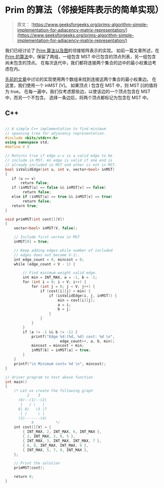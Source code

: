 # Prim 的算法（邻接矩阵表示的简单实现）

> 原文： [https://www.geeksforgeeks.org/prims-algorithm-simple-implementation-for-adjacency-matrix-representation/](https://www.geeksforgeeks.org/prims-algorithm-simple-implementation-for-adjacency-matrix-representation/)

我们已经讨论了 [Prim 算法以及图](https://www.geeksforgeeks.org/prims-minimum-spanning-tree-mst-greedy-algo-5/)的邻接矩阵表示的实现。
如前一篇文章所述，在 [Prim 的算法](https://www.geeksforgeeks.org/prims-minimum-spanning-tree-mst-greedy-algo-5/)中，保留了两组，一组包含 MST 中已包含的顶点列表，另一组包含尚未包含的顶点。 在每次迭代中，我们都将连接两个集合的边中的最小权重边考虑在内。

[先前的文章](https://www.geeksforgeeks.org/prims-minimum-spanning-tree-mst-greedy-algo-5/)中讨论的实现使用两个数组来找到连接这两个集合的最小权重边。 在这里，我们使用一个 inMST [V]。 如果顶点 i 包含在 MST 中，则 MST [i]的值将为 true。 在每一遍中，我们仅考虑那些边，以使该边的一个顶点包含在 MST 中，而另一个不包含。 选择一条边后，将两个顶点都标记为包含在 MST 中。

## C++

```cpp

// A simple C++ implementation to find minimum  
// spanning tree for adjacency representation. 
#include <bits/stdc++.h> 
using namespace std; 
#define V 5 

// Returns true if edge u-v is a valid edge to be 
// include in MST. An edge is valid if one end is 
// already included in MST and other is not in MST. 
bool isValidEdge(int u, int v, vector<bool> inMST) 
{ 
   if (u == v) 
       return false; 
   if (inMST[u] == false && inMST[v] == false) 
        return false; 
   else if (inMST[u] == true && inMST[v] == true) 
        return false; 
   return true; 
} 

void primMST(int cost[][V]) 
{   
    vector<bool> inMST(V, false); 

    // Include first vertex in MST 
    inMST[0] = true; 

    // Keep adding edges while number of included 
    // edges does not become V-1\. 
    int edge_count = 0, mincost = 0; 
    while (edge_count < V - 1) { 

        // Find minimum weight valid edge.   
        int min = INT_MAX, a = -1, b = -1; 
        for (int i = 0; i < V; i++) { 
            for (int j = 0; j < V; j++) {                
                if (cost[i][j] < min) { 
                    if (isValidEdge(i, j, inMST)) { 
                        min = cost[i][j]; 
                        a = i; 
                        b = j; 
                    } 
                } 
            } 
        } 
        if (a != -1 && b != -1) { 
            printf("Edge %d:(%d, %d) cost: %d \n",  
                         edge_count++, a, b, min); 
            mincost = mincost + min; 
            inMST[b] = inMST[a] = true; 
        } 
    } 
    printf("\n Minimum cost= %d \n", mincost); 
} 

// driver program to test above function 
int main() 
{ 
    /* Let us create the following graph 
          2    3 
      (0)--(1)--(2) 
       |   / \   | 
      6| 8/   \5 |7 
       | /     \ | 
      (3)-------(4) 
            9          */
    int cost[][V] = { 
        { INT_MAX, 2, INT_MAX, 6, INT_MAX }, 
        { 2, INT_MAX, 3, 8, 5 }, 
        { INT_MAX, 3, INT_MAX, INT_MAX, 7 }, 
        { 6, 8, INT_MAX, INT_MAX, 9 }, 
        { INT_MAX, 5, 7, 9, INT_MAX }, 
    }; 

    // Print the solution 
    primMST(cost); 

    return 0; 
} 

```